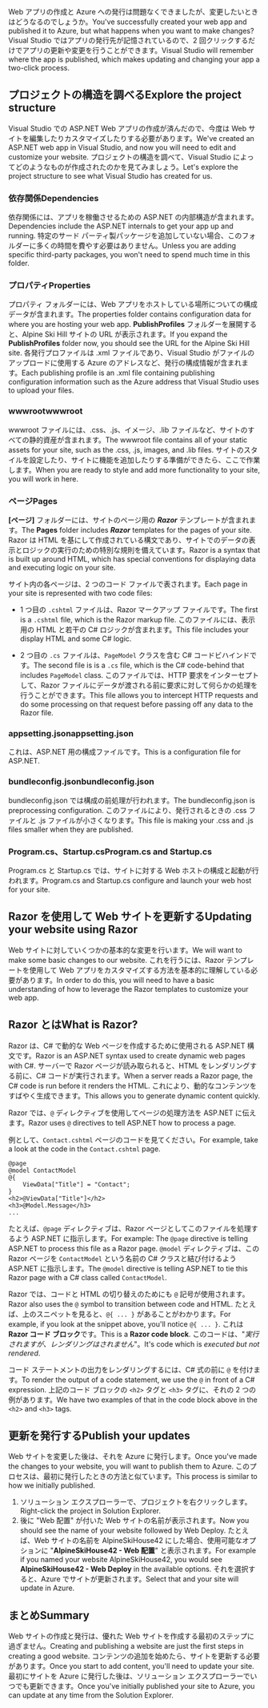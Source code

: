 <span data-ttu-id="a90f4-101">Web アプリの作成と Azure への発行は問題なくできましたが、変更したいときはどうなるのでしょうか。</span><span class="sxs-lookup"><span data-stu-id="a90f4-101">You've successfully created your web app and published it to Azure, but what happens when you want to make changes?</span></span> <span data-ttu-id="a90f4-102">Visual Studio ではアプリの発行先が記憶されているので、2 回クリックするだけでアプリの更新や変更を行うことができます。</span><span class="sxs-lookup"><span data-stu-id="a90f4-102">Visual Studio will remember where the app is published, which makes updating and changing your app a two-click process.</span></span>

## <a name="explore-the-project-structure"></a><span data-ttu-id="a90f4-103">プロジェクトの構造を調べる</span><span class="sxs-lookup"><span data-stu-id="a90f4-103">Explore the project structure</span></span>

<span data-ttu-id="a90f4-104">Visual Studio での ASP.NET Web アプリの作成が済んだので、今度は Web サイトを編集したりカスタマイズしたりする必要があります。</span><span class="sxs-lookup"><span data-stu-id="a90f4-104">We've created an ASP.NET web app in Visual Studio, and now you will need to edit and customize your website.</span></span> <span data-ttu-id="a90f4-105">プロジェクトの構造を調べて、Visual Studio によってどのようなものが作成されたのかを見てみましょう。</span><span class="sxs-lookup"><span data-stu-id="a90f4-105">Let's explore the project structure to see what Visual Studio has created for us.</span></span>

### <a name="dependencies"></a><span data-ttu-id="a90f4-106">依存関係</span><span class="sxs-lookup"><span data-stu-id="a90f4-106">Dependencies</span></span>

<span data-ttu-id="a90f4-107">依存関係には、アプリを稼働させるための ASP.NET の内部構造が含まれます。</span><span class="sxs-lookup"><span data-stu-id="a90f4-107">Dependencies include the ASP.NET internals to get your app up and running.</span></span> <span data-ttu-id="a90f4-108">特定のサード パーティ製パッケージを追加していない場合、このフォルダーに多くの時間を費やす必要はありません。</span><span class="sxs-lookup"><span data-stu-id="a90f4-108">Unless you are adding specific third-party packages, you won't need to spend much time in this folder.</span></span>

### <a name="properties"></a><span data-ttu-id="a90f4-109">プロパティ</span><span class="sxs-lookup"><span data-stu-id="a90f4-109">Properties</span></span>

<span data-ttu-id="a90f4-110">プロパティ フォルダーには、Web アプリをホストしている場所についての構成データが含まれます。</span><span class="sxs-lookup"><span data-stu-id="a90f4-110">The properties folder contains configuration data for where you are hosting your web app.</span></span> <span data-ttu-id="a90f4-111">**PublishProfiles** フォルダーを展開すると、Alpine Ski Hill サイトの URL が表示されます。</span><span class="sxs-lookup"><span data-stu-id="a90f4-111">If you expand the **PublishProfiles** folder now, you should see the URL for the Alpine Ski Hill site.</span></span> <span data-ttu-id="a90f4-112">各発行プロファイルは .xml ファイルであり、Visual Studio がファイルのアップロードに使用する Azure のアドレスなど、発行の構成情報が含まれます。</span><span class="sxs-lookup"><span data-stu-id="a90f4-112">Each publishing profile is an .xml file containing publishing configuration information such as the Azure address that Visual Studio uses to upload your files.</span></span>

### <a name="wwwroot"></a><span data-ttu-id="a90f4-113">wwwroot</span><span class="sxs-lookup"><span data-stu-id="a90f4-113">wwwroot</span></span>

<span data-ttu-id="a90f4-114">wwwroot ファイルには、.css、.js、イメージ、.lib ファイルなど、サイトのすべての静的資産が含まれます。</span><span class="sxs-lookup"><span data-stu-id="a90f4-114">The wwwroot file contains all of your static assets for your site, such as the .css, .js, images, and .lib files.</span></span> <span data-ttu-id="a90f4-115">サイトのスタイルを設定したり、サイトに機能を追加したりする準備ができたら、ここで作業します。</span><span class="sxs-lookup"><span data-stu-id="a90f4-115">When you are ready to style and add more functionality to your site, you will work in here.</span></span>

### <a name="pages"></a><span data-ttu-id="a90f4-116">ページ</span><span class="sxs-lookup"><span data-stu-id="a90f4-116">Pages</span></span>

<span data-ttu-id="a90f4-117">**[ページ]** フォルダーには、サイトのページ用の _**Razor**_ テンプレートが含まれます。</span><span class="sxs-lookup"><span data-stu-id="a90f4-117">The **Pages** folder includes _**Razor**_ templates for the pages of your site.</span></span>
<span data-ttu-id="a90f4-118">Razor は HTML を基にして作成されている構文であり、サイトでのデータの表示とロジックの実行のための特別な規則を備えています。</span><span class="sxs-lookup"><span data-stu-id="a90f4-118">Razor is a syntax that is built up around HTML, which has special conventions for displaying data and executing logic on your site.</span></span>

<span data-ttu-id="a90f4-119">サイト内の各ページは、2 つのコード ファイルで表されます。</span><span class="sxs-lookup"><span data-stu-id="a90f4-119">Each page in your site is represented with two code files:</span></span>

- <span data-ttu-id="a90f4-120">1 つ目の `.cshtml` ファイルは、Razor マークアップ ファイルです。</span><span class="sxs-lookup"><span data-stu-id="a90f4-120">The first is a `.cshtml` file, which is the Razor markup file.</span></span> <span data-ttu-id="a90f4-121">このファイルには、表示用の HTML と若干の C# ロジックが含まれます。</span><span class="sxs-lookup"><span data-stu-id="a90f4-121">This file includes your display HTML and some C# logic.</span></span>

- <span data-ttu-id="a90f4-122">2 つ目の `.cs` ファイルは、`PageModel` クラスを含む C# コードビハインドです。</span><span class="sxs-lookup"><span data-stu-id="a90f4-122">The second file is is a `.cs` file, which is the C# code-behind that includes `PageModel` class.</span></span> <span data-ttu-id="a90f4-123">このファイルでは、HTTP 要求をインターセプトして、Razor ファイルにデータが渡される前に要求に対して何らかの処理を行うことができます。</span><span class="sxs-lookup"><span data-stu-id="a90f4-123">This file allows you to intercept HTTP requests and do some processing on that request before passing off any data to the Razor file.</span></span>

### <a name="appsettingjson"></a><span data-ttu-id="a90f4-124">appsetting.json</span><span class="sxs-lookup"><span data-stu-id="a90f4-124">appsetting.json</span></span>

<span data-ttu-id="a90f4-125">これは、ASP.NET 用の構成ファイルです。</span><span class="sxs-lookup"><span data-stu-id="a90f4-125">This is a configuration file for ASP.NET.</span></span>

### <a name="bundleconfigjson"></a><span data-ttu-id="a90f4-126">bundleconfig.json</span><span class="sxs-lookup"><span data-stu-id="a90f4-126">bundleconfig.json</span></span>

<span data-ttu-id="a90f4-127">bundleconfig.json では構成の前処理が行われます。</span><span class="sxs-lookup"><span data-stu-id="a90f4-127">The bundleconfig.json is preprocessing configuration.</span></span> <span data-ttu-id="a90f4-128">このファイルにより、発行されるときの .css ファイルと .js ファイルが小さくなります。</span><span class="sxs-lookup"><span data-stu-id="a90f4-128">This file is making your .css and .js files smaller when they are published.</span></span>

### <a name="programcs-and-startupcs"></a><span data-ttu-id="a90f4-129">Program.cs、Startup.cs</span><span class="sxs-lookup"><span data-stu-id="a90f4-129">Program.cs and Startup.cs</span></span>

<span data-ttu-id="a90f4-130">Program.cs と Startup.cs では、サイトに対する Web ホストの構成と起動が行われます。</span><span class="sxs-lookup"><span data-stu-id="a90f4-130">Program.cs and Startup.cs configure and launch your web host for your site.</span></span>

## <a name="updating-your-website-using-razor"></a><span data-ttu-id="a90f4-131">Razor を使用して Web サイトを更新する</span><span class="sxs-lookup"><span data-stu-id="a90f4-131">Updating your website using Razor</span></span>

<span data-ttu-id="a90f4-132">Web サイトに対していくつかの基本的な変更を行います。</span><span class="sxs-lookup"><span data-stu-id="a90f4-132">We will want to make some basic changes to our website.</span></span> <span data-ttu-id="a90f4-133">これを行うには、Razor テンプレートを使用して Web アプリをカスタマイズする方法を基本的に理解している必要があります。</span><span class="sxs-lookup"><span data-stu-id="a90f4-133">In order to do this, you will need to have a basic understanding of how to leverage the Razor templates to customize your web app.</span></span>

## <a name="what-is-razor"></a><span data-ttu-id="a90f4-134">Razor とは</span><span class="sxs-lookup"><span data-stu-id="a90f4-134">What is Razor?</span></span>

<span data-ttu-id="a90f4-135">Razor は、C# で動的な Web ページを作成するために使用される ASP.NET 構文です。</span><span class="sxs-lookup"><span data-stu-id="a90f4-135">Razor is an ASP.NET syntax used to create dynamic web pages with C#.</span></span> <span data-ttu-id="a90f4-136">サーバーで Razor ページが読み取られると、HTML をレンダリングする前に、C# コードが実行されます。</span><span class="sxs-lookup"><span data-stu-id="a90f4-136">When a server reads a Razor page, the C# code is run before it renders the HTML.</span></span> <span data-ttu-id="a90f4-137">これにより、動的なコンテンツをすばやく生成できます。</span><span class="sxs-lookup"><span data-stu-id="a90f4-137">This allows you to generate dynamic content quickly.</span></span>

<span data-ttu-id="a90f4-138">Razor では、`@` ディレクティブを使用してページの処理方法を ASP.NET に伝えます。</span><span class="sxs-lookup"><span data-stu-id="a90f4-138">Razor uses `@` directives to tell ASP.NET how to process a page.</span></span>

<span data-ttu-id="a90f4-139">例として、`Contact.cshtml` ページのコードを見てください。</span><span class="sxs-lookup"><span data-stu-id="a90f4-139">For example, take a look at the code in the `Contact.cshtml` page.</span></span>

```aspx-csharp
@page
@model ContactModel
@{
    ViewData["Title"] = "Contact";
}
<h2>@ViewData["Title"]</h2>
<h3>@Model.Message</h3>
...
```

<span data-ttu-id="a90f4-140">たとえば、`@page` ディレクティブは、Razor ページとしてこのファイルを処理するよう ASP.NET に指示します。</span><span class="sxs-lookup"><span data-stu-id="a90f4-140">For example: The `@page` directive is telling ASP.NET to process this file as a Razor page.</span></span>
<span data-ttu-id="a90f4-141">`@model` ディレクティブは、この Razor ページを `ContactModel` という名前の C# クラスと結び付けるよう ASP.NET に指示します。</span><span class="sxs-lookup"><span data-stu-id="a90f4-141">The `@model` directive is telling ASP.NET to tie this Razor page with a C# class called `ContactModel`.</span></span>

<span data-ttu-id="a90f4-142">Razor では、コードと HTML の切り替えのためにも `@` 記号が使用されます。</span><span class="sxs-lookup"><span data-stu-id="a90f4-142">Razor also uses the `@` symbol to transition between code and HTML.</span></span>
<span data-ttu-id="a90f4-143">たとえば、上のスニペットを見ると、`@{ ... }` があることがわかります。</span><span class="sxs-lookup"><span data-stu-id="a90f4-143">For example, if you look at the snippet above, you'll notice `@{ ... }`.</span></span> <span data-ttu-id="a90f4-144">これは **Razor コード ブロック**です。</span><span class="sxs-lookup"><span data-stu-id="a90f4-144">This is a **Razor code block**.</span></span> <span data-ttu-id="a90f4-145">このコードは、"_実行されますが、レンダリングはされません_"。</span><span class="sxs-lookup"><span data-stu-id="a90f4-145">It's code which is _executed but not rendered_.</span></span>

<span data-ttu-id="a90f4-146">コード ステートメントの出力をレンダリングするには、C# 式の前に `@` を付けます。</span><span class="sxs-lookup"><span data-stu-id="a90f4-146">To render the output of a code statement, we use the `@` in front of a C# expression.</span></span> <span data-ttu-id="a90f4-147">上記のコード ブロックの `<h2>` タグと `<h3>` タグに、それの 2 つの例があります。</span><span class="sxs-lookup"><span data-stu-id="a90f4-147">We have two examples of that in the code block above in the `<h2>` and `<h3>` tags.</span></span>

## <a name="publish-your-updates"></a><span data-ttu-id="a90f4-148">更新を発行する</span><span class="sxs-lookup"><span data-stu-id="a90f4-148">Publish your updates</span></span>

<span data-ttu-id="a90f4-149">Web サイトを変更した後は、それを Azure に発行します。</span><span class="sxs-lookup"><span data-stu-id="a90f4-149">Once you've made the changes to your website, you will want to publish them to Azure.</span></span> <span data-ttu-id="a90f4-150">このプロセスは、最初に発行したときの方法と似ています。</span><span class="sxs-lookup"><span data-stu-id="a90f4-150">This process is similar to how we initially published.</span></span>

1. <span data-ttu-id="a90f4-151">ソリューション エクスプローラーで、プロジェクトを右クリックします。</span><span class="sxs-lookup"><span data-stu-id="a90f4-151">Right-click the project in Solution Explorer.</span></span>
1. <span data-ttu-id="a90f4-152">後に "Web 配置" が付いた Web サイトの名前が表示されます。</span><span class="sxs-lookup"><span data-stu-id="a90f4-152">Now you should see the name of your website followed by Web Deploy.</span></span> <span data-ttu-id="a90f4-153">たとえば、Web サイトの名前を AlpineSkiHouse42 にした場合、使用可能なオプションに "**AlpineSkiHouse42 - Web 配置**" と表示されます。</span><span class="sxs-lookup"><span data-stu-id="a90f4-153">For example if you named your website AlpineSkiHouse42, you would see **AlpineSkiHouse42 - Web Deploy** in the available options.</span></span> <span data-ttu-id="a90f4-154">それを選択すると、Azure でサイトが更新されます。</span><span class="sxs-lookup"><span data-stu-id="a90f4-154">Select that and your site will update in Azure.</span></span>

## <a name="summary"></a><span data-ttu-id="a90f4-155">まとめ</span><span class="sxs-lookup"><span data-stu-id="a90f4-155">Summary</span></span>

<span data-ttu-id="a90f4-156">Web サイトの作成と発行は、優れた Web サイトを作成する最初のステップに過ぎません。</span><span class="sxs-lookup"><span data-stu-id="a90f4-156">Creating and publishing a website are just the first steps in creating a good website.</span></span> <span data-ttu-id="a90f4-157">コンテンツの追加を始めたら、サイトを更新する必要があります。</span><span class="sxs-lookup"><span data-stu-id="a90f4-157">Once you start to add content, you'll need to update your site.</span></span> <span data-ttu-id="a90f4-158">最初にサイトを Azure に発行した後は、ソリューション エクスプローラーでいつでも更新できます。</span><span class="sxs-lookup"><span data-stu-id="a90f4-158">Once you've initially published your site to Azure, you can update at any time from the Solution Explorer.</span></span>
